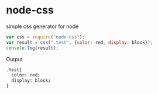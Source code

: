 node-css
========

simple css generator for node

```js
var css = require("node-css");
var result = css(".test", {color: red, display: block});
console.log(result);
```
Output
```sh
.test{
  color: red;
  display: block;
}
```
